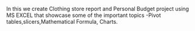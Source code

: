 In this we create Clothing store report and Personal Budget  project using MS EXCEL that showcase  some of the important topics -Pivot tables,slicers,Mathematical Formula, Charts.
